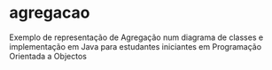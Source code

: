 # agregacao
Exemplo de representação de Agregação num diagrama de classes e implementação em Java para estudantes iniciantes em Programação Orientada a Objectos
